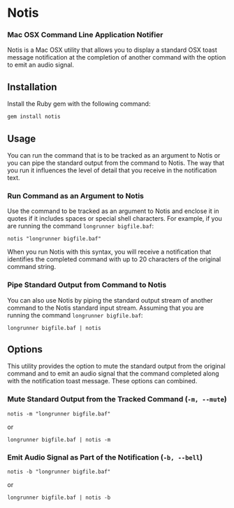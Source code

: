 # Notis
### Mac OSX Command Line Application Notifier

Notis is a Mac OSX utility that allows you to display a standard OSX toast message notification at the completion of another command with the option to emit an audio signal.

## Installation

Install the Ruby gem with the following command:

``` bash
gem install notis
```

## Usage
You can run the command that is to be tracked as an argument to Notis or you can pipe the standard output from the command to Notis.  The way that you run it influences the level of detail that you receive in the notification text.

### Run Command as an Argument to Notis
Use the command to be tracked as an argument to Notis and enclose it in quotes if it includes spaces or special shell characters.  For example, if you are running the command `longrunner bigfile.baf`:

```
notis "longrunner bigfile.baf"
```
When you run Notis with this syntax, you will receive a notification that identifies the completed command with up to 20 characters of the original command string.

### Pipe Standard Output from Command to Notis
You can also use Notis by piping the standard output stream of another command to the Notis standard input stream.  Assuming that you are running the command `longrunner bigfile.baf`:

```
longrunner bigfile.baf | notis
```

## Options

This utility provides the option to mute the standard output from the original command and to emit an audio signal that the command completed along with the notification toast message.  These options can combined.

### Mute Standard Output from the Tracked Command (`-m, --mute`)

```
notis -m "longrunner bigfile.baf"
```
or
```
longrunner bigfile.baf | notis -m
```

### Emit Audio Signal as Part of the Notification (`-b, --bell`)

```
notis -b "longrunner bigfile.baf"
```
or
```
longrunner bigfile.baf | notis -b
```

